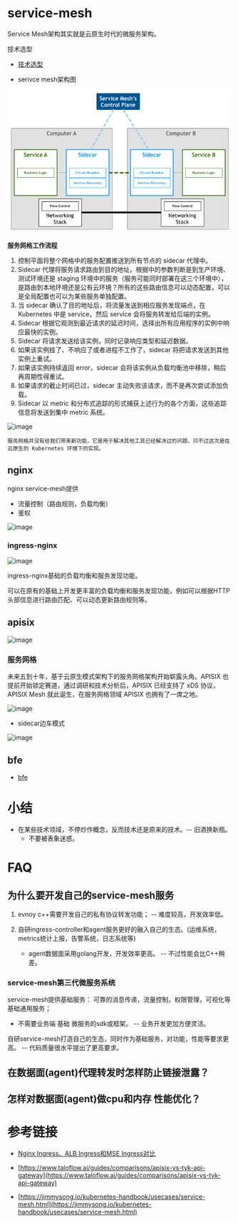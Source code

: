 # service-mesh

Service Mesh架构其实就是云原生时代的微服务架构。

技术选型

- [技术选型](./技术选型.md)

* serivce mesh架构图

![serivce-mesh架构图](./serivce-mesh-control-plane.png)

**服务网格工作流程**

1. 控制平面将整个网格中的服务配置推送到所有节点的 sidecar 代理中。
2. Sidecar 代理将服务请求路由到目的地址，根据中的参数判断是到生产环境、测试环境还是 staging 环境中的服务（服务可能同时部署在这三个环境中），是路由到本地环境还是公有云环境？所有的这些路由信息可以动态配置，可以是全局配置也可以为某些服务单独配置。
3. 当 sidecar 确认了目的地址后，将流量发送到相应服务发现端点，在 Kubernetes 中是 service，然后 service 会将服务转发给后端的实例。
4. Sidecar 根据它观测到最近请求的延迟时间，选择出所有应用程序的实例中响应最快的实例。
5. Sidecar 将请求发送给该实例，同时记录响应类型和延迟数据。
6. 如果该实例挂了、不响应了或者进程不工作了，sidecar 将把请求发送到其他实例上重试。
7. 如果该实例持续返回 error，sidecar 会将该实例从负载均衡池中移除，稍后再周期性得重试。
8. 如果请求的截止时间已过，sidecar 主动失败该请求，而不是再次尝试添加负载。
9. Sidecar 以 metric 和分布式追踪的形式捕获上述行为的各个方面，这些追踪信息将发送到集中 metric 系统。

![image](https://github.com/user-attachments/assets/68c5e89a-b253-4df8-932c-b497008bfff8)

`服务网格并没有给我们带来新功能，它是用于解决其他工具已经解决过的问题，只不过这次是在云原生的 Kubernetes 环境下的实现。`

## nginx

nginx service-mesh提供
* 流量控制（路由规则，负载均衡）
* 鉴权

![image](https://github.com/user-attachments/assets/910712a7-1651-499c-8744-34bc2b9a12a5)


### ingress-nginx

![image](https://github.com/user-attachments/assets/9d29d1fa-5315-4afc-a340-8a85b312b4b6)

ingress-nginx基础的负载均衡和服务发现功能。

可以在原有的基础上开发更丰富的负载均衡和服务发现功能，例如可以根据HTTP头部信息进行路由匹配、可以动态更新路由规则等。

## apisix

![image](https://github.com/user-attachments/assets/4b37d6a1-8b68-408a-9fde-2944e4f8a37c)


### 服务网格

未来五到十年，基于云原生模式架构下的服务网格架构开始崭露头角。APISIX 也提前开始锁定赛道，通过调研和技术分析后，APISIX 已经支持了 xDS 协议，APISIX Mesh 就此诞生，在服务网格领域 APISIX 也拥有了一席之地。

![image](https://github.com/user-attachments/assets/df373852-6cf8-4a9d-b206-d4b6e852216d)

* sidecar边车模式

![image](https://github.com/user-attachments/assets/f9c22793-2dcf-44cc-8ff4-3d3656d7e22d)


## bfe

- [bfe](./bfe.md)

# 小结

* 在某些技术领域，不停炒作概念，反而技术还是原来的技术。-- 旧酒换新瓶。
  * 不要被表象迷惑。

# FAQ

## 为什么要开发自己的service-mesh服务

1. evnoy c++需要开发自己的私有协议转发功能； -- 难度较高，开发效率低。

2. 自研ingress-controller和agent服务更好的融入自己的生态。(运维系统，metrics统计上报，告警系统，日志系统等)
   * agent数据面采用golang开发，开发效率更高。 -- 不过性能会比C++稍差。

### service-mesh第三代微服务系统

service-mesh提供基础服务： 可靠的消息传递，流量控制，权限管理，可视化等基础通用服务；

* 不需要业务端 基础 微服务的sdk或框架。 -- 业务开发更加方便灵活。

自研service-mesh打造自己的生态，同时作为基础服务，对功能，性能等要求更高。 -- 代码质量很水平提出了更高要求。

## 在数据面(agent)代理转发时怎样防止链接泄露？

## 怎样对数据面(agent)做cpu和内存 性能优化？

# 参考链接

- [Nginx Ingress、ALB Ingress和MSE Ingress对比](https://help.aliyun.com/zh/ack/ack-managed-and-ack-dedicated/user-guide/comparison-among-nginx-ingresses-alb-ingresses-and-mse-ingresses-1?spm=a2c4g.11186623.0.0.2b571a01qX91wa)

- [https://www.taloflow.ai/guides/comparisons/apisix-vs-tyk-api-gateway](https://www.taloflow.ai/guides/comparisons/apisix-vs-tyk-api-gateway)

- [https://jimmysong.io/kubernetes-handbook/usecases/service-mesh.html](https://jimmysong.io/kubernetes-handbook/usecases/service-mesh.html)
